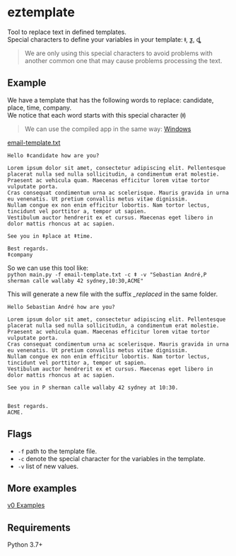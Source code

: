 # eztemplate
Tool to replace text in defined templates.  
Special characters to define your variables in your template: ǂ, ƺ, ȡ  
> We are only using this special characters to avoid problems with another common one that may cause problems processing the text.

## Example
We have a template that has the following words to replace: candidate, place, time, company.   
We notice that each word starts with this special character (ǂ)

> We can use the compiled app in the same way: [Windows](/dist/eztemplate.exe)

[email-template.txt](email-template.txt)
```
Hello ǂcandidate how are you?

Lorem ipsum dolor sit amet, consectetur adipiscing elit. Pellentesque placerat nulla sed nulla sollicitudin, a condimentum erat molestie. 
Praesent ac vehicula quam. Maecenas efficitur lorem vitae tortor vulputate porta. 
Cras consequat condimentum urna ac scelerisque. Mauris gravida in urna eu venenatis. Ut pretium convallis metus vitae dignissim. 
Nullam congue ex non enim efficitur lobortis. Nam tortor lectus, tincidunt vel porttitor a, tempor ut sapien. 
Vestibulum auctor hendrerit ex et cursus. Maecenas eget libero in dolor mattis rhoncus at ac sapien.  

See you in ǂplace at ǂtime.

Best regards.
ǂcompany
```
So we can use this tool like:  
`python main.py -f email-template.txt -c ǂ -v "Sebastian André,P sherman calle wallaby 42 sydney,10:30,ACME"`

This will generate a new file with the suffix *_replaced* in the same folder.  
```
Hello Sebastian André how are you?

Lorem ipsum dolor sit amet, consectetur adipiscing elit. Pellentesque placerat nulla sed nulla sollicitudin, a condimentum erat molestie.
Praesent ac vehicula quam. Maecenas efficitur lorem vitae tortor vulputate porta.
Cras consequat condimentum urna ac scelerisque. Mauris gravida in urna eu venenatis. Ut pretium convallis metus vitae dignissim.
Nullam congue ex non enim efficitur lobortis. Nam tortor lectus, tincidunt vel porttitor a, tempor ut sapien.
Vestibulum auctor hendrerit ex et cursus. Maecenas eget libero in dolor mattis rhoncus at ac sapien.

See you in P sherman calle wallaby 42 sydney at 10:30.


Best regards.
ACME.
```

## Flags  
- `-f` path to the template file.
- `-c` denote the special character for the variables in the template.
- `-v` list of new values.

## More examples
[v0 Examples](docs/v0.md)

## Requirements
Python 3.7+


